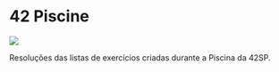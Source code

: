 # 42 Piscine
<img align="center" src="https://github.com/joaoneon/c-piscine-42/assets/6489188/bb7435d0-8607-4176-8176-b70c88deb9fc">
 
 Resoluções das listas de exercícios criadas durante a Piscina da 42SP.
